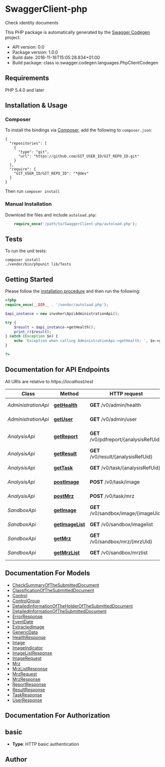# SwaggerClient-php
Check identity documents

This PHP package is automatically generated by the [Swagger Codegen](https://github.com/swagger-api/swagger-codegen) project:

- API version: 0.0
- Package version: 1.0.0
- Build date: 2016-11-16T15:05:28.834+01:00
- Build package: class io.swagger.codegen.languages.PhpClientCodegen

## Requirements

PHP 5.4.0 and later

## Installation & Usage
### Composer

To install the bindings via [Composer](http://getcomposer.org/), add the following to `composer.json`:

```
{
  "repositories": [
    {
      "type": "git",
      "url": "https://github.com/GIT_USER_ID/GIT_REPO_ID.git"
    }
  ],
  "require": {
    "GIT_USER_ID/GIT_REPO_ID": "*@dev"
  }
}
```

Then run `composer install`

### Manual Installation

Download the files and include `autoload.php`:

```php
    require_once('/path/to/SwaggerClient-php/autoload.php');
```

## Tests

To run the unit tests:

```
composer install
./vendor/bin/phpunit lib/Tests
```

## Getting Started

Please follow the [installation procedure](#installation--usage) and then run the following:

```php
<?php
require_once(__DIR__ . '/vendor/autoload.php');

$api_instance = new invoker\Api\AdministrationApi();

try {
    $result = $api_instance->getHealth();
    print_r($result);
} catch (Exception $e) {
    echo 'Exception when calling AdministrationApi->getHealth: ', $e->getMessage(), PHP_EOL;
}

?>
```

## Documentation for API Endpoints

All URIs are relative to *https://localhost/rest*

Class | Method | HTTP request | Description
------------ | ------------- | ------------- | -------------
*AdministrationApi* | [**getHealth**](docs/Api/AdministrationApi.md#gethealth) | **GET** /v0/admin/health | HTTP GET health
*AdministrationApi* | [**getUser**](docs/Api/AdministrationApi.md#getuser) | **GET** /v0/admin/user | HTTP GET user
*AnalysisApi* | [**getReport**](docs/Api/AnalysisApi.md#getreport) | **GET** /v0/pdfreport/{analysisRefUid} | HTTP GET report (demo)
*AnalysisApi* | [**getResult**](docs/Api/AnalysisApi.md#getresult) | **GET** /v0/result/{analysisRefUid} | HTTP GET result
*AnalysisApi* | [**getTask**](docs/Api/AnalysisApi.md#gettask) | **GET** /v0/task/{analysisRefUid} | HTTP GET task
*AnalysisApi* | [**postImage**](docs/Api/AnalysisApi.md#postimage) | **POST** /v0/task/image | HTTP POST task image
*AnalysisApi* | [**postMrz**](docs/Api/AnalysisApi.md#postmrz) | **POST** /v0/task/mrz | HTTP POST task mrz
*SandboxApi* | [**getImage**](docs/Api/SandboxApi.md#getimage) | **GET** /v0/sandbox/image/{imageUid} | HTTP GET image
*SandboxApi* | [**getImageList**](docs/Api/SandboxApi.md#getimagelist) | **GET** /v0/sandbox/imagelist | HTTP GET images list
*SandboxApi* | [**getMrz**](docs/Api/SandboxApi.md#getmrz) | **GET** /v0/sandbox/mrz/{mrzUid} | HTTP GET mrz
*SandboxApi* | [**getMrzList**](docs/Api/SandboxApi.md#getmrzlist) | **GET** /v0/sandbox/mrzlist | HTTP GET mrz list


## Documentation For Models

 - [CheckSummaryOfTheSubmittedDocument](docs/Model/CheckSummaryOfTheSubmittedDocument.md)
 - [ClassificationOfTheSubmittedDocument](docs/Model/ClassificationOfTheSubmittedDocument.md)
 - [Control](docs/Model/Control.md)
 - [ControlGroup](docs/Model/ControlGroup.md)
 - [DetailedInformationOfTheHolderOfTheSubmittedDocument](docs/Model/DetailedInformationOfTheHolderOfTheSubmittedDocument.md)
 - [DetailedInformationOfTheSubmittedDocument](docs/Model/DetailedInformationOfTheSubmittedDocument.md)
 - [ErrorResponse](docs/Model/ErrorResponse.md)
 - [EventDate](docs/Model/EventDate.md)
 - [ExtractedImage](docs/Model/ExtractedImage.md)
 - [GenericData](docs/Model/GenericData.md)
 - [HealthResponse](docs/Model/HealthResponse.md)
 - [Image](docs/Model/Image.md)
 - [ImageIndicator](docs/Model/ImageIndicator.md)
 - [ImageListResponse](docs/Model/ImageListResponse.md)
 - [ImageRequest](docs/Model/ImageRequest.md)
 - [Mrz](docs/Model/Mrz.md)
 - [MrzListResponse](docs/Model/MrzListResponse.md)
 - [MrzRequest](docs/Model/MrzRequest.md)
 - [MrzResponse](docs/Model/MrzResponse.md)
 - [ReportResponse](docs/Model/ReportResponse.md)
 - [ResultResponse](docs/Model/ResultResponse.md)
 - [TaskResponse](docs/Model/TaskResponse.md)
 - [UserResponse](docs/Model/UserResponse.md)


## Documentation For Authorization


## basic

- **Type**: HTTP basic authentication


## Author




